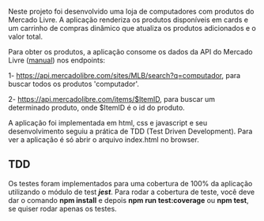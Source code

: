 Neste projeto foi desenvolvido uma loja de computadores com produtos do Mercado Livre. A aplicação renderiza os produtos disponíveis em cards e um carrinho de compras dinâmico que atualiza os produtos adicionados e o valor total.

Para obter os produtos, a aplicação consome os dados da API do Mercado Livre ([manual](https://developers.mercadolivre.com.br/pt_br/itens-e-buscas)) nos endpoints:

1- https://api.mercadolibre.com/sites/MLB/search?q=computador, para buscar todos os produtos 'computador'.

2- https://api.mercadolibre.com/items/$ItemID, para buscar um determinado produto, onde $ItemID é o id do produto.

A aplicação foi implementada em html, css e javascript e seu desenvolvimento seguiu a prática de TDD (Test Driven Development). Para ver a aplicação é só abrir o arquivo index.html no browser.

## TDD ##
 Os testes foram implementados para uma cobertura de 100% da aplicação utilizando o módulo de test ***jest***. Para rodar a cobertura de teste, você deve dar o comando **npm install** e depois **npm run test:coverage** ou **npm test**, se quiser rodar apenas os testes.


